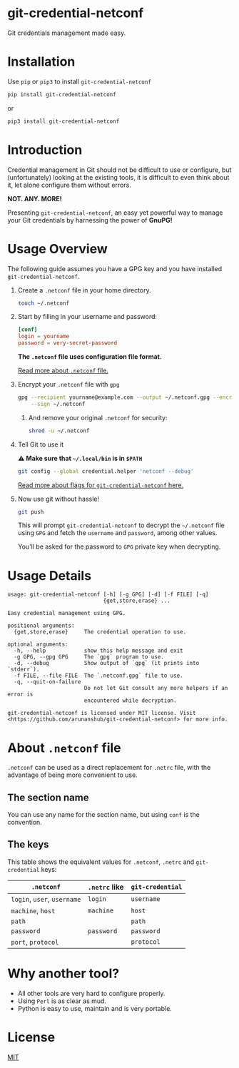 # git-credential-netconf

Git credentials management made easy.

# Installation

Use `pip` or `pip3` to install `git-credential-netconf`

```bash
pip install git-credential-netconf
```

or

```bash
pip3 install git-credential-netconf
```

# Introduction

Credential management in Git should not be difficult to use or configure, but
(unfortunately) looking at the existing tools, it is difficult to even think
about it, let alone configure them without errors.

**NOT. ANY. MORE!**

Presenting `git-credential-netconf`, an easy yet powerful way to manage your
Git credentials by harnessing the power of **GnuPG!**

# Usage Overview

The following guide assumes you have a GPG key and you have installed `git-credential-netconf`.

1. Create a `.netconf` file in your home directory.

   ```bash
   touch ~/.netconf
   ```

2. Start by filling in your username and password:

   ```conf
   [conf]
   login = yourname
   password = very-secret-password
   ```

   **The `.netconf` file uses configuration file format.**

   [Read more about `.netconf` file.](#about-netconf-file)

3. Encrypt your `.netconf` file with `gpg`

   ```bash
   gpg --recipient yourname@example.com --output ~/.netconf.gpg --encrypt \
       --sign ~/.netconf
   ```

   1. And remove your original `.netconf` for security:

      ```bash
      shred -u ~/.netconf
      ```

4. Tell Git to use it

   **⚠️ Make sure that `~/.local/bin` is in `$PATH`**

   ```bash
   git config --global credential.helper 'netconf --debug'
   ```

   [Read more about flags for `git-credential-netconf` here.](#usage-details)

5. Now use git without hassle!

   ```bash
   git push
   ```

   This will prompt `git-credential-netconf` to decrypt the `~/.netconf` file
   using `GPG` and fetch the `username` and `password`, among other values.

   You'll be asked for the password to `GPG` private key when decrypting.

# Usage Details

```none
usage: git-credential-netconf [-h] [-g GPG] [-d] [-f FILE] [-q]
                              {get,store,erase} ...

Easy credential management using GPG.

positional arguments:
  {get,store,erase}     The credential operation to use.

optional arguments:
  -h, --help            show this help message and exit
  -g GPG, --gpg GPG     The `gpg` program to use.
  -d, --debug           Show output of `gpg` (it prints into `stderr`).
  -f FILE, --file FILE  The `.netconf.gpg` file to use.
  -q, --quit-on-failure
                        Do not let Git consult any more helpers if an error is
                        encountered while decryption.

git-credential-netconf is licensed under MIT license. Visit
<https://github.com/arunanshub/git-credential-netconf> for more info.
```

# About `.netconf` file

`.netconf` can be used as a direct replacement for `.netrc` file, with the
advantage of being more convenient to use.

## The section name

You can use any name for the section name, but using `conf` is the convention.

## The keys

This table shows the equivalent values for `.netconf`, `.netrc` and
`git-credential` keys:

| `.netconf`                  | `.netrc` like | `git-credential` |
|-----------------------------|---------------|------------------|
| `login`, `user`, `username` | `login`       | `username`       |
| `machine`, `host`           | `machine`     | `host`           |
| `path`                      |               | `path`           |
| `password`                  | `password`    | `password`       |
| `port`, `protocol`          |               | `protocol`       |

# Why another tool?

- All other tools are very hard to configure properly.
- Using `Perl` is as clear as mud.
- Python is easy to use, maintain and is very portable.

# License

[MIT](https://choosealicense.com/licenses/mit/)
